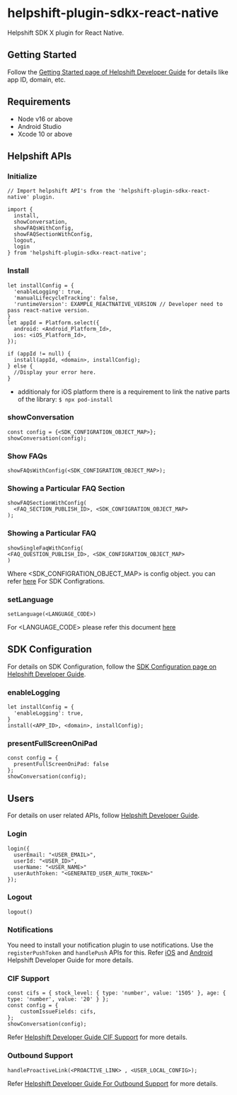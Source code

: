 # helpshift-plugin-sdkx-react-native
Helpshift SDK X plugin for React Native.

## Getting Started
Follow the [Getting Started page of Helpshift Developer Guide](https://developers.helpshift.com/sdkx-react-native/getting-started/) for details like app ID, domain, etc.

## Requirements
- Node v16 or above
- Android Studio
- Xcode 10 or above

## Helpshift APIs
### Initialize
```
// Import helpshift API's from the 'helpshift-plugin-sdkx-react-native' plugin.

import {
  install,
  showConversation,
  showFAQsWithConfig,
  showFAQSectionWithConfig,
  logout,
  login
} from 'helpshift-plugin-sdkx-react-native';
```

### Install
```
let installConfig = {
  'enableLogging': true,
  'manualLifecycleTracking': false,
  'runtimeVersion': EXAMPLE_REACTNATIVE_VERSION // Developer need to pass react-native version.
}
let appId = Platform.select({
  android: <Android_Platform_Id>,
  ios: <iOS_Platform_Id>,
});

if (appId != null) {
  install(appId, <domain>, installConfig);
} else {
  //Display your error here.
}
```

* additionaly for iOS platform there is a requirement to link the native parts of the library:
``` $ npx pod-install ```

### showConversation
```
const config = {<SDK_CONFIGRATION_OBJECT_MAP>};  
showConversation(config);
```
### Show FAQs
```
showFAQsWithConfig(<SDK_CONFIGRATION_OBJECT_MAP>);
```
### Showing a Particular FAQ Section
```
showFAQSectionWithConfig(
  <FAQ_SECTION_PUBLISH_ID>, <SDK_CONFIGRATION_OBJECT_MAP>
);
```
### Showing a Particular FAQ
```
showSingleFaqWithConfig(
<FAQ_QUESTION_PUBLISH_ID>, <SDK_CONFIGRATION_OBJECT_MAP>
)
```
Where <SDK_CONFIGRATION_OBJECT_MAP> is config object. you can refer [here]( https://developers.helpshift.com/sdkx-react-native/sdk-configuration/) For SDK Configrations.
### setLanguage
```
setLanguage(<LANGUAGE_CODE>)
```
For <LANGUAGE_CODE> please refer this document [here](https://developers.helpshift.com/sdkx-react-native/i18n/)
## SDK Configuration
For details on SDK Configuration, follow the [SDK Configuration page on Helpshift Developer Guide](https://developers.helpshift.com/sdkx-react-native/sdk-configuration/).

### enableLogging
```
let installConfig = {
  'enableLogging': true,
}
install(<APP_ID>, <domain>, installConfig);
```
### presentFullScreenOniPad
```
const config = {
  presentFullScreenOniPad: false
};
showConversation(config);
```
## Users
For details on user related APIs, follow [Helpshift Developer Guide](https://developers.helpshift.com/sdkx-react-native/users/).

### Login
```
login({
  userEmail: "<USER_EMAIL>",
  userId: "<USER_ID>",
  userName: "<USER_NAME>"
  userAuthToken: "<GENERATED_USER_AUTH_TOKEN>"
});
```
### Logout
```
logout()
```
### Notifications
You need to install your notification plugin to use notifications. Use the `registerPushToken` and `handlePush` APIs for this. Refer [iOS](https://developers.helpshift.com/sdkx-react-native/notifications-ios/) and [Android](https://developers.helpshift.com/sdkx-react-native/notifications-android) Helpshift Developer Guide for more details. 
### CIF Support
```
const cifs = { stock_level: { type: 'number', value: '1505' }, age: { type: 'number', value: '20' } };
const config = {
    customIssueFields: cifs,
};
showConversation(config);
```
Refer [Helpshift Developer Guide CIF Support](https://developers.helpshift.com/sdkx-react-native/tracking/#set-custom-issue-fields) for more details. 
### Outbound Support
```
handleProactiveLink(<PROACTIVE_LINK> , <USER_LOCAL_CONFIG>);
```
Refer [Helpshift Developer Guide For Outbound Support](https://developers.helpshift.com/sdkx-react-native/outbound-support/) for more details.